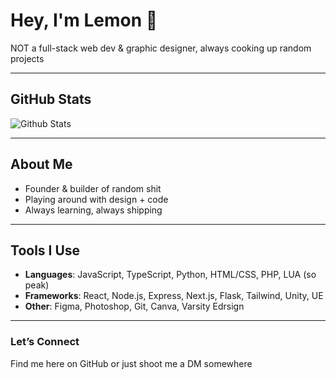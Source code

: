 # Hey, I'm Lemon 👋

NOT a full-stack web dev & graphic designer, always cooking up random projects 

---

##  GitHub Stats
![Github Stats](https://greptile-stats.vercel.app/api/widget/lemontsx/stats)

---

## About Me
- Founder & builder of random shit 
- Playing around with design + code 
- Always learning, always shipping 

---

##  Tools I Use
- **Languages**: JavaScript, TypeScript, Python, HTML/CSS, PHP, LUA (so peak)
- **Frameworks**: React, Node.js, Express, Next.js, Flask, Tailwind, Unity, UE
- **Other**: Figma, Photoshop, Git, Canva, Varsity Edrsign

---

###  Let’s Connect
Find me here on GitHub or just shoot me a DM somewhere 
